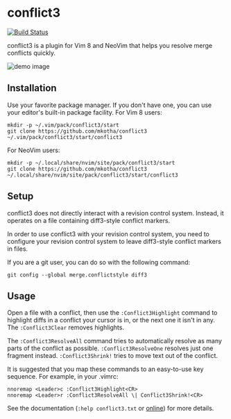 conflict3
=========

[![Build Status](https://travis-ci.org/mkotha/conflict3.svg?branch=master)](https://travis-ci.org/mkotha/conflict3)

conflict3 is a plugin for Vim 8 and NeoVim that helps you resolve merge
conflicts quickly.

![demo image](https://github.com/mkotha/conflict3/blob/files/demo-1.gif?raw=true)

## Installation

Use your favorite package manager. If you don't have one, you can use your
editor's built-in package facility. For Vim 8 users:

```
mkdir -p ~/.vim/pack/conflict3/start
git clone https://github.com/mkotha/conflict3 ~/.vim/pack/conflict3/start/conflict3
```

For NeoVim users:

```
mkdir -p ~/.local/share/nvim/site/pack/conflict3/start
git clone https://github.com/mkotha/conflict3 ~/.local/share/nvim/site/pack/conflict3/start/conflict3
```

## Setup

conflict3 does not directly interact with a revision control system. Instead,
it operates on a file containing diff3-style conflict markers.

In order to use conflict3 with your revision control system,  you need to
configure your revision control system to leave diff3-style conflict markers in
files.

If you are a git user, you can do so with the following command:

```
git config --global merge.conflictstyle diff3
```

## Usage

Open a file with a conflict, then use the `:Conflict3Highlight` command to
highlight diffs in a conflict your cursor is in, or the next one it isn't in
any. The `:Conflict3Clear` removes highlights.

The `:Conflict3ResolveAll` command tries to automatically resolve as many parts
of the conflict as possible. `:Conflict3ResolveOne` resolves just one fragment
instead. `:Conflict3Shrink!` tries to move text out of the conflict.

It is suggested that you map these commands to an easy-to-use key sequence. For
example, in your .vimrc:

```
nnoremap <Leader>c :Conflict3Highlight<CR>
nnoremap <Leader>r :Conflict3ResolveAll \| Conflict3Shrink!<CR>
```

See the documentation (`:help conflict3.txt` or
[online](https://github.com/mkotha/conflict3/blob/master/doc/conflict3.txt)) for
more details.
